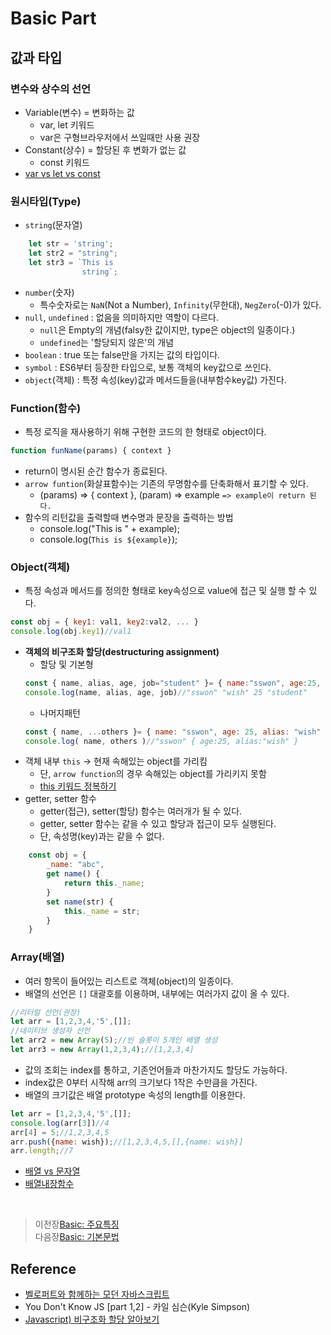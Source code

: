# Basic Part

## 값과 타입
<bt/>

### 변수와 상수의 선언
- Variable(변수) = 변화하는 값
    - var, let 키워드
    - var은 구형브라우저에서 쓰일때만 사용 권장
- Constant(상수) = 할당된 후 변화가 없는 값
    - const 키워드
- [var vs let vs const]()

### 원시타입(Type)
- `string`(문자열)
```javascript
    let str = 'string';
    let str2 = "string";
    let str3 = `This is
                string`;
```
- `number`(숫자)
    - 특수숫자로는 `NaN`(Not a Number), `Infinity`(무한대), `NegZero`(-0)가 있다.
- `null`, `undefined` : 없음을 의미하지만 역할이 다르다.
    - `null`은 Empty의 개념(falsy한 값이지만, type은 object의 일종이다.)
    - `undefined`는 '할당되지 않은'의 개념
- `boolean` : true 또는 false만을 가지는 값의 타입이다.
- `symbol` : ES6부터 등장한 타입으로, 보통 객체의 key값으로 쓰인다.
- `object`(객체) : 특정 속성(key)값과 메서드들을(내부함수key값) 가진다.

### Function(함수)
- 특정 로직을 재사용하기 위해 구현한 코드의 한 형태로 object이다.
```javascript
function funName(params) { context }
```
- return이 명시된 순간 함수가 종료된다.
- `arrow funtion`(화살표함수)는 기존의 무명함수를 단축화해서 표기할 수 있다.
    - (params) => { context }, (param) => example `=> example이 return 된다.`
- 함수의 리턴값을 출력할때 변수명과 문장을 출력하는 방법
    - console.log("This is " + example);
    - console.log(``This is ${example}``);

### Object(객체)
- 특정 속성과 메서드를 정의한 형태로 key속성으로 value에 접근 및 실행 할 수 있다.
```javascript
const obj = { key1: val1, key2:val2, ... } 
console.log(obj.key1)//val1
```
- __객체의 비구조화 할당(destructuring assignment)__
    - 할당 및 기본형
     ```javascript
     const { name, alias, age, job="student" }= { name:"sswon", age:25, alias:"wish" }
     console.log(name, alias, age, job)//"sswon" "wish" 25 "student"
     ```
    - 나머지패턴
    ```javascript
    const { name, ...others }= { name: "sswon", age: 25, alias: "wish" }
    console.log( name, others )//"sswon" { age:25, alias:"wish" } 
    ```
- 객체 내부 `this` -> 현재 속해있는 object를 가리킴
    - 단, `arrow function`의 경우 속해있는 object를 가리키지 못함
    - [this 키워드 정복하기]()
- getter, setter 함수
    - getter(접근), setter(할당) 함수는 여러개가 될 수 있다.
    - getter, setter 함수는 같을 수 있고 할당과 접근이 모두 실행된다.
    - 단, 속성명(key)과는 같을 수 없다.
```javascript
    const obj = {
        _name: "abc",
        get name() {
            return this._name;
        }
        set name(str) {
            this._name = str;
        } 
    } 
```

### Array(배열)
- 여러 항목이 들어있는 리스트로 객체(object)의 일종이다.
- 배열의 선언은 `[]` 대괄호를 이용하며, 내부에는 여러가지 값이 올 수 있다.
```javascript
//리터럴 선언(권장)
let arr = [1,2,3,4,'5',[]];
//네이티브 생성자 선언
let arr2 = new Array(5);//빈 슬롯이 5개인 배열 생성
let arr3 = new Array(1,2,3,4);//[1,2,3,4]
```
- 값의 조회는 index를 통하고, 기존언어들과 마찬가지도 할당도 가능하다.
- index값은 0부터 시작해 arr의 크기보다 1작은 수만큼을 가진다.
- 배열의 크기값은 배열 prototype 속성의 length를 이용한다.
```javascript
let arr = [1,2,3,4,'5',[]];
console.log(arr[3])//4
arr[4] = 5;//1,2,3,4,5
arr.push({name: wish});//[1,2,3,4,5,[],{name: wish}]
arr.length;//7
```
- [배열 vs 문자열](https://blog.naver.com/PostView.nhn?blogId=j_wish_&logNo=221888000033&parentCategoryNo=&categoryNo=13&viewDate=&isShowPopularPosts=false&from=postList)
- [배열내장함수](https://github.com/ss-won/Javascript/blob/master/ASSJ/assj1.md)
<br/>

>   이전장[Basic: 주요특징](https://github.com/ss-won/Javascript/blob/master/Basic/basic.md)<br/>
>   다음장[Basic: 기본문법](https://github.com/ss-won/Javascript/blob/master/Basic/basic3.md)

## Reference
- [벨로퍼트와 함께하는 모던 자바스크립트](https://learnjs.vlpt.us/)
- You Don't Know JS [part 1,2] - 카일 심슨(Kyle Simpson)
- [Javascript) 비구조화 할당 알아보기](https://velog.io/@public_danuel/destructuring-assignment)